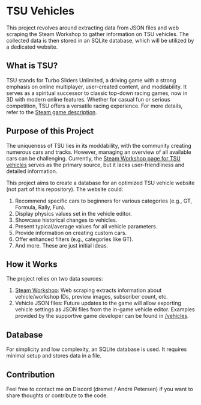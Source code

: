 # TSU Vehicles

This project revolves around extracting data from JSON files and web scraping the Steam Workshop to gather information on TSU vehicles. The collected data is then stored in an SQLite database, which will be utilized by a dedicated website.

## What is TSU?

TSU stands for Turbo Sliders Unlimited, a driving game with a strong emphasis on online multiplayer, user-created content, and moddability. It serves as a spiritual successor to classic top-down racing games, now in 3D with modern online features. Whether for casual fun or serious competition, TSU offers a versatile racing experience. For more details, refer to the [Steam game description](https://store.steampowered.com/app/1478340/Turbo_Sliders_Unlimited/).


## Purpose of this Project

The uniqueness of TSU lies in its moddability, with the community creating numerous cars and tracks. However, managing an overview of all available cars can be challenging. Currently, the [Steam Workshop page for TSU vehicles](https://steamcommunity.com/workshop/browse/?appid=1478340&requiredtags%5B0%5D=Vehicle&actualsort=mostrecent&browsesort=mostrecent&p=1) serves as the primary source, but it lacks user-friendliness and detailed information.

This project aims to create a database for an optimized TSU vehicle website (not part of this repository). The website could:

1. Recommend specific cars to beginners for various categories (e.g., GT, Formula, Rally, Fun).
2. Display physics values set in the vehicle editor.
3. Showcase historical changes to vehicles.
4. Present typical/average values for all vehicle parameters.
5. Provide information on creating custom cars.
6. Offer enhanced filters (e.g., categories like GT).
7. And more.
These are just initial ideas.


## How it Works

The project relies on two data sources:
1. [Steam Workshop](https://steamcommunity.com/workshop/browse/?appid=1478340&requiredtags%5B0%5D=Vehicle&actualsort=mostrecent&browsesort=mostrecent&p=1): Web scraping extracts information about vehicle/workshop IDs, preview images, subscriber count, etc.
2. Vehicle JSON files: Future updates to the game will allow exporting vehicle settings as JSON files from the in-game vehicle editor. Examples provided by the supportive game developer can be found in [/vehicles](/vehicles).

## Database

For simplicity and low complexity, an SQLite database is used. It requires minimal setup and stores data in a  file.

## Contribution

Feel free to contact me on Discord (dremet / André Petersen) if you want to share thoughts or contribute to the code.